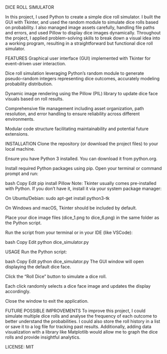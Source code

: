 DICE ROLL SIMULATOR

In this project, I used Python to create a simple dice roll simulator. I built the GUI with Tkinter, and used the random module to simulate dice rolls based on probability. I also managed image assets carefully, handling file paths and errors, and used Pillow to display dice images dynamically. Throughout the project, I applied problem-solving skills to break down a visual idea into a working program, resulting in a straightforward but functional dice roll simulator.

FEATURES
Graphical user interface (GUI) implemented with Tkinter for event-driven user interaction.

Dice roll simulation leveraging Python’s random module to generate pseudo-random integers representing dice outcomes, accurately modeling probability distribution.

Dynamic image rendering using the Pillow (PIL) library to update dice face visuals based on roll results.

Comprehensive file management including asset organization, path resolution, and error handling to ensure reliability across different environments.

Modular code structure facilitating maintainability and potential future extensions.

INSTALLATION
Clone the repository (or download the project files) to your local machine.

Ensure you have Python 3 installed. You can download it from python.org.

Install required Python packages using pip. Open your terminal or command prompt and run:

bash
Copy
Edit
pip install Pillow
Note: Tkinter usually comes pre-installed with Python. If you don’t have it, install it via your system package manager:

On Ubuntu/Debian: sudo apt-get install python3-tk

On Windows and macOS, Tkinter should be included by default.

Place your dice image files (dice_1.png to dice_6.png) in the same folder as the Python script.

Run the script from your terminal or in your IDE (like VSCode):

bash
Copy
Edit
python dice_simulator.py

USAGE
Run the Python script:

bash
Copy
Edit
python dice_simulator.py
The GUI window will open displaying the default dice face.

Click the “Roll Dice” button to simulate a dice roll.

Each click randomly selects a dice face image and updates the display accordingly.

Close the window to exit the application.

FUTURE POSSIBLE IMPROVEMENTS
To improve this project, I could simulate multiple dice rolls and analyse the frequency of each outcome to better understand the probabilities. I could also store the roll history in a list or save it to a log file for tracking past results. Additionally, adding data visualization with a library like Matplotlib would allow me to graph the dice rolls and provide insightful analytics. 

LICENSE: MIT
